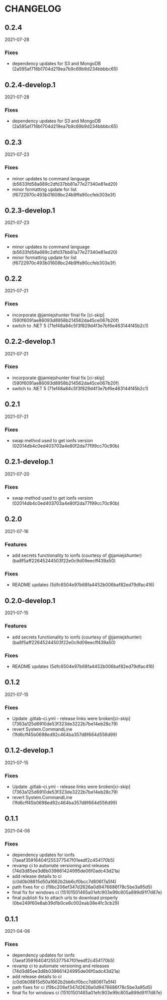 # CHANGELOG

<!--- next entry here -->

## 0.2.4
2021-07-28

### Fixes

- dependency updates for S3 and MongoDB (2a595af716b1704d219ea7b9c69b9d234bbbbc65)

## 0.2.4-develop.1
2021-07-28

### Fixes

- dependency updates for S3 and MongoDB (2a595af716b1704d219ea7b9c69b9d234bbbbc65)

## 0.2.3
2021-07-23

### Fixes

- minor updates to command language (b5633fd58a689c2dfd37bb81a77e27340e81ed20)
- minor formatting update for list (f6722970c493b01608bc24b9ffa90ccfeb303e3f)

## 0.2.3-develop.1
2021-07-23

### Fixes

- minor updates to command language (b5633fd58a689c2dfd37bb81a77e27340e81ed20)
- minor formatting update for list (f6722970c493b01608bc24b9ffa90ccfeb303e3f)

## 0.2.2
2021-07-21

### Fixes

- incorporate @jamiejshunter final fix [ci-skip] (590f6091ae86093d8958b214562da45ce067b20f)
- switch to .NET 5 (71ef48a84c5f3f829d4f3e7bf6e463144f45b2c1)

## 0.2.2-develop.1
2021-07-21

### Fixes

- incorporate @jamiejshunter final fix [ci-skip] (590f6091ae86093d8958b214562da45ce067b20f)
- switch to .NET 5 (71ef48a84c5f3f829d4f3e7bf6e463144f45b2c1)

## 0.2.1
2021-07-21

### Fixes

- swap method used to get ionfs version (02014db4c0ed403703a4e80f2da77f99cc70c90b)

## 0.2.1-develop.1
2021-07-20

### Fixes

- swap method used to get ionfs version (02014db4c0ed403703a4e80f2da77f99cc70c90b)

## 0.2.0
2021-07-16

### Features

- add secrets functionality to ionfs (courtesy of @jamiejshunter) (ba8f5aff22645244503f22e0c9d09eecff439a50)

### Fixes

- README updates (5dfc6504e97b68fa4452b006baf82ed79dfac416)

## 0.2.0-develop.1
2021-07-15

### Features

- add secrets functionality to ionfs (courtesy of @jamiejshunter) (ba8f5aff22645244503f22e0c9d09eecff439a50)

### Fixes

- README updates (5dfc6504e97b68fa4452b006baf82ed79dfac416)

## 0.1.2
2021-07-15

### Fixes

- Update .gitlab-ci.yml - release links were broken[ci-skip] (7363a125d6910de53f323de3222b7be14eb28c79)
- revert System.CommandLine (1fd6cff45b0698ed92c464ba357d8f664d556d99)

## 0.1.2-develop.1
2021-07-15

### Fixes

- Update .gitlab-ci.yml - release links were broken[ci-skip] (7363a125d6910de53f323de3222b7be14eb28c79)
- revert System.CommandLine (1fd6cff45b0698ed92c464ba357d8f664d556d99)

## 0.1.1
2021-04-06

### Fixes

- dependency updates for ionfs (7aeaf35916404f255377547f01eedf2c454170b5)
- revamp ci to automate versioning and releases (74d3d85ee3d8b039661424995de06f0adc43d21a)
- add release details to ci (c0d0b08815d50a1662b2bb6cf0bcc7d806f7a5f4)
- path fixes for ci (f9bc206ef347d2626a0d9476686f78c5be3a95d5)
- final fix for windows ci (15101501465a01efc903e99c805a899d91f7d87e)
- final publish fix to attach urls to download properly (0be249f60e8ab39d1b0ce6c002eab38e4fc3cb29)

## 0.1.1
2021-04-06

### Fixes

- dependency updates for ionfs (7aeaf35916404f255377547f01eedf2c454170b5)
- revamp ci to automate versioning and releases (74d3d85ee3d8b039661424995de06f0adc43d21a)
- add release details to ci (c0d0b08815d50a1662b2bb6cf0bcc7d806f7a5f4)
- path fixes for ci (f9bc206ef347d2626a0d9476686f78c5be3a95d5)
- final fix for windows ci (15101501465a01efc903e99c805a899d91f7d87e)